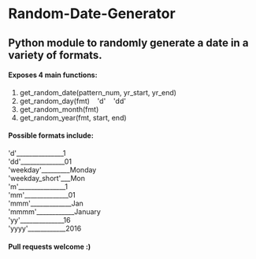 # Random-Date-Generator
## Python module to randomly generate a date in a variety of formats.

#### Exposes 4 main functions:

1) get_random_date(pattern_num, yr_start, yr_end)
2) get_random_day(fmt)
&nbsp;&nbsp;&nbsp;'d'
&nbsp;&nbsp;&nbsp;'dd'
3) get_random_month(fmt)
4) get_random_year(fmt, start, end)

#### Possible formats include:
'd'_______________1  
'dd'______________01  
'weekday'_________Monday  
'weekday_short'___Mon  
'm'_______________1  
'mm'______________01  
'mmm'_____________Jan  
'mmmm'____________January  
'yy'______________16  
'yyyy'____________2016  

#### Pull requests welcome :)